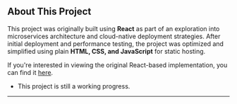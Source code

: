 
## About This Project

This project was originally built using **React** as part of an exploration into microservices architecture and cloud-native deployment strategies. After initial deployment and performance testing, the project was optimized and simplified using plain **HTML, CSS, and JavaScript** for static hosting.

If you're interested in viewing the original React-based implementation, you can find it [here](https://github.com/nolunchbreaks/greenish).
- This project is still a working progress.
---

